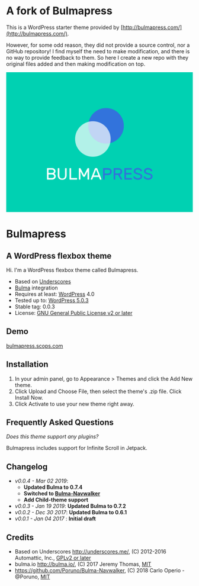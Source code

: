# A fork of Bulmapress

This is a WordPress starter theme provided by [http://bulmapress.com/](http://bulmapress.com/).

However, for some odd reason, they did not provide a source control, nor a GitHub repository! I find myself the need to make modification, and there is no way to provide feedback to them. So here I create a new repo with they original files added and then making modification on top. 


![screenshot.png](screenshot.png)

# Bulmapress
## A WordPress flexbox theme


Hi. I'm a WordPress flexbox theme called Bulmapress.

- Based on [Underscores](http://underscores.me/)
- [Bulma](http://bulma.io) integration
- Requires at least: [WordPress](http://wordpress.org) 4.0
- Tested up to: [WordPress 5.0.3](https://wordpress.org/download/)
- Stable tag: 0.0.3
- License: [GNU General Public License v2 or later](http://www.gnu.org/licenses/gpl-2.0.html)

## Demo

[bulmapress.scops.com](https://bulmapress.scops.com/)

## Installation

1. In your admin panel, go to Appearance > Themes and click the Add New theme.
2. Click Upload and Choose File, then select the theme's .zip file. Click Install Now.
3. Click Activate to use your new theme right away.

## Frequently Asked Questions

*Does this theme support any plugins?*

Bulmapress includes support for Infinite Scroll in Jetpack.

## Changelog

- *v0.0.4 - Mar 02 2019*: 
  - **Updated Bulma to 0.7.4**
  - **Switched to [Bulma-Navwalker](https://github.com/Poruno/Bulma-Navwalker)**
  - **Add Child-theme support**
- *v0.0.3 - Jan 19 2019*: **Updated Bulma to 0.7.2**
- *v0.0.2 - Dec 30 2017*: **Updated Bulma to 0.6.1**
- *v0.0.1 - Jan 04 2017* : **Initial draft**

## Credits

* Based on Underscores http://underscores.me/, (C) 2012-2016 Automattic, Inc., [GPLv2 or later](https://www.gnu.org/licenses/gpl-2.0.html)
* bulma.io http://bulma.io/, (C) 2017 Jeremy Thomas, [MIT](http://opensource.org/licenses/MIT)
* https://github.com/Poruno/Bulma-Navwalker, (C) 2018 Carlo Operio - @Poruno, [MIT](http://opensource.org/licenses/MIT)

